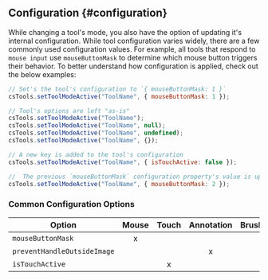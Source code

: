 ## Configuration {#configuration}

While changing a tool's mode, you also have the option of updating it's internal configuration. While tool configuration varies widely, there are a few commonly used configuration values. For example, all tools that respond to `mouse input` use `mouseButtonMask` to determine which mouse button triggers their behavior. To better understand how configuration is applied, check out the below examples:

```js
// Set's the tool's configuration to `{ mouseButtonMask: 1 }`
csTools.setToolModeActive("ToolName", { mouseButtonMask: 1 });

// Tool's options are left "as-is"
csTools.setToolModeActive("ToolName");
csTools.setToolModeActive("ToolName", null);
csTools.setToolModeActive("ToolName", undefined);
csTools.setToolModeActive("ToolName", {});

// A new key is added to the tool's configuration
csTools.setToolModeActive("ToolName", { isTouchActive: false });

//  The previous `mouseButtonMask` configuration property's value is updated to `2`
csTools.setToolModeActive("ToolName", { mouseButtonMask: 2 });
```

### Common Configuration Options

| Option                      | Mouse | Touch | Annotation | Brush |
| --------------------------- | :---: | :---: | :--------: | :---: |
| `mouseButtonMask`           |   x   |       |            |       |
| `preventHandleOutsideImage` |       |       |     x      |       |
| `isTouchActive`             |       |   x   |            |       |
